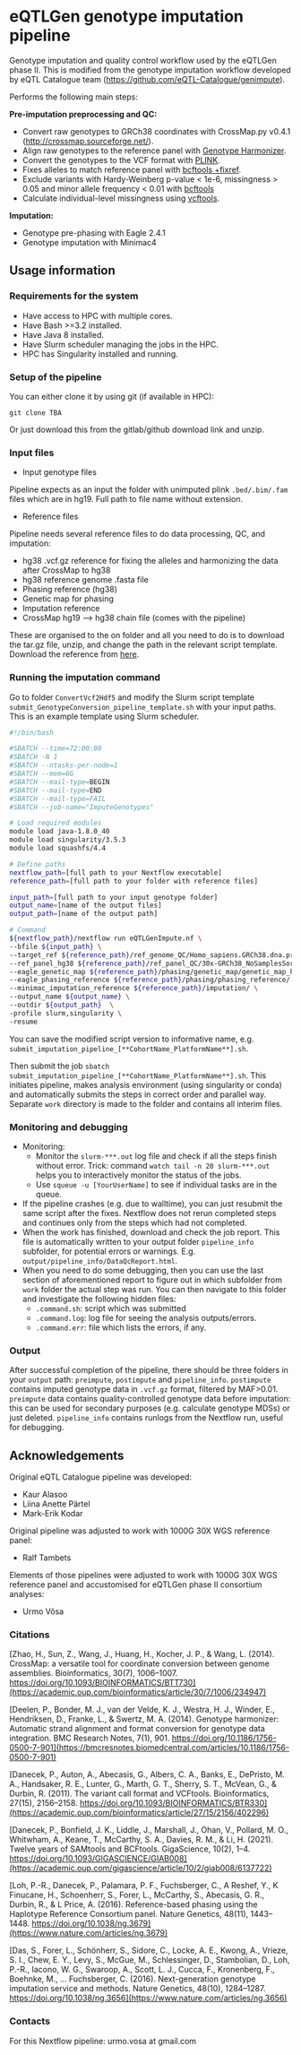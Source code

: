 # eQTLGen genotype imputation pipeline

Genotype imputation and quality control workflow used by the eQTLGen phase II. This is modified from the genotype imputation workflow developed by eQTL Catalogue team (https://github.com/eQTL-Catalogue/genimpute).

Performs the following main steps:

**Pre-imputation preprocessing and QC:**
- Convert raw genotypes to GRCh38 coordinates with CrossMap.py v0.4.1 (http://crossmap.sourceforge.net/).
- Align raw genotypes to the reference panel with [Genotype Harmonizer](https://github.com/molgenis/systemsgenetics/wiki/Genotype-Harmonizer).
- Convert the genotypes to the VCF format with [PLINK](https://www.cog-genomics.org/plink/1.9/).
- Fixes alleles to match reference panel with [bcftools +fixref](https://samtools.github.io/bcftools/howtos/plugin.fixref.html).
- Exclude variants with Hardy-Weinberg p-value < 1e-6, missingness > 0.05 and minor allele frequency < 0.01 with [bcftools](https://samtools.github.io/bcftools/)
- Calculate individual-level missingness using [vcftools](https://vcftools.github.io/perl_module.html).

**Imputation:**
- Genotype pre-phasing with Eagle 2.4.1 
- Genotype imputation with Minimac4

## Usage information

### Requirements for the system

- Have access to HPC with multiple cores.
- Have Bash >=3.2 installed.
- Have Java 8 installed.
- Have Slurm scheduler managing the jobs in the HPC.
- HPC has Singularity installed and running.

### Setup of the pipeline

You can either clone it by using git (if available in HPC):

`git clone TBA`

Or just download this from the gitlab/github download link and unzip.

### Input files

- Input genotype files

Pipeline expects as an input the folder with unimputed plink `.bed/.bim/.fam` files which are in hg19. Full path to file name without extension.

- Reference files

Pipeline needs several reference files to do data processing, QC, and imputation:

- hg38 .vcf.gz reference for fixing the alleles and harmonizing the data after CrossMap to hg38
- hg38 reference genome .fasta file
- Phasing reference (hg38)
- Genetic map for phasing
- Imputation reference
- CrossMap hg19 --> hg38 chain file (comes with the pipeline)

These are organised to the on folder and all you need to do is to download the tar.gz file, unzip, and change the path in the relevant script template. Download the reference from [here](TODO).

### Running the imputation command

Go to folder `ConvertVcf2Hdf5` and modify the Slurm script template `submit_GenotypeConversion_pipeline_template.sh` with your input paths. This is an example template using Slurm scheduler.

```bash
#!/bin/bash

#SBATCH --time=72:00:00
#SBATCH -N 1
#SBATCH --ntasks-per-node=1
#SBATCH --mem=6G
#SBATCH --mail-type=BEGIN
#SBATCH --mail-type=END
#SBATCH --mail-type=FAIL
#SBATCH --job-name="ImputeGenotypes"

# Load required modules
module load java-1.8.0_40
module load singularity/3.5.3
module load squashfs/4.4

# Define paths
nextflow_path=[full path to your Nextflow executable]
reference_path=[full path to your folder with reference files]

input_path=[full path to your input genotype folder]
output_name=[name of the output files]
output_path=[name of the output path]

# Command
${nextflow_path}/nextflow run eQTLGenImpute.nf \
--bfile ${input_path} \
--target_ref ${reference_path}/ref_genome_QC/Homo_sapiens.GRCh38.dna.primary_assembly.fa \
--ref_panel_hg38 ${reference_path}/ref_panel_QC/30x-GRCh38_NoSamplesSorted \
--eagle_genetic_map ${reference_path}/phasing/genetic_map/genetic_map_hg38_withX.txt.gz \
--eagle_phasing_reference ${reference_path}/phasing/phasing_reference/ \
--minimac_imputation_reference ${reference_path}/imputation/ \
--output_name ${output_name} \
--outdir ${output_path}  \
-profile slurm,singularity \
-resume
```

You can save the modified script version to informative name, e.g. `submit_imputation_pipeline_[**CohortName_PlatformName**].sh`.

Then submit the job `sbatch submit_imputation_pipeline_[**CohortName_PlatformName**].sh`. This initiates pipeline, makes analysis environment (using singularity or conda) and automatically submits the steps in correct order and parallel way. Separate `work` directory is made to the folder and contains all interim files.

### Monitoring and debugging

- Monitoring:
  - Monitor the `slurm-***.out` log file and check if all the steps finish without error. Trick: command `watch tail -n 20 slurm-***.out` helps you to interactively monitor the status of the jobs.
  - Use `squeue -u [YourUserName]` to see if individual tasks are in the queue.
- If the pipeline crashes (e.g. due to walltime), you can just resubmit the same script after the fixes. Nextflow does not rerun completed steps and continues only from the steps which had not completed.
- When the work has finished, download and check the job report. This file  is automatically written to your output folder `pipeline_info` subfolder, for potential errors or warnings. E.g. `output/pipeline_info/DataQcReport.html`.
- When you need to do some debugging, then you can use the last section of aforementioned report to figure out in which subfolder from `work` folder the actual step was run. You can then navigate to this folder and investigate the following hidden files:
  - `.command.sh`: script which was submitted
  - `.command.log`: log file for seeing the analysis outputs/errors.
  - `.command.err`: file which lists the errors, if any.
  
### Output

After successful completion of the pipeline, there should be three folders in your `output` path: `preimpute`, `postimpute` and `pipeline_info`. `postimpute` contains imputed genotype data in `.vcf.gz` format, filtered by MAF>0.01. `preimpute` data contains quality-controlled genotype data before imputation: this can be used for secondary purposes (e.g. calculate genotype MDSs) or just deleted. `pipeline_info` contains runlogs from the Nextflow run, useful for debugging.

## Acknowledgements

Original eQTL Catalogue pipeline was developed:

* Kaur Alasoo
* Liina Anette Pärtel
* Mark-Erik Kodar

Original pipeline was adjusted to work with 1000G 30X WGS reference panel:

* Ralf Tambets

Elements of those pipelines were adjusted to work with 1000G 30X WGS reference panel and accustomised for eQTLGen phase II consortium analyses:

* Urmo Võsa

### Citations

[Zhao, H., Sun, Z., Wang, J., Huang, H., Kocher, J. P., &#38; Wang, L. (2014). CrossMap: a versatile tool for coordinate conversion between genome assemblies. Bioinformatics, 30(7), 1006–1007. https://doi.org/10.1093/BIOINFORMATICS/BTT730](https://academic.oup.com/bioinformatics/article/30/7/1006/234947)

[Deelen, P., Bonder, M. J., van der Velde, K. J., Westra, H. J., Winder, E., Hendriksen, D., Franke, L., &#38; Swertz, M. A. (2014). Genotype harmonizer: Automatic strand alignment and format conversion for genotype data integration. BMC Research Notes, 7(1), 901. https://doi.org/10.1186/1756-0500-7-901](https://bmcresnotes.biomedcentral.com/articles/10.1186/1756-0500-7-901)

[Danecek, P., Auton, A., Abecasis, G., Albers, C. A., Banks, E., DePristo, M. A., Handsaker, R. E., Lunter, G., Marth, G. T., Sherry, S. T., McVean, G., &#38; Durbin, R. (2011). The variant call format and VCFtools. Bioinformatics, 27(15), 2156–2158. https://doi.org/10.1093/BIOINFORMATICS/BTR330](https://academic.oup.com/bioinformatics/article/27/15/2156/402296)

[Danecek, P., Bonfield, J. K., Liddle, J., Marshall, J., Ohan, V., Pollard, M. O., Whitwham, A., Keane, T., McCarthy, S. A., Davies, R. M., &#38; Li, H. (2021). Twelve years of SAMtools and BCFtools. GigaScience, 10(2), 1–4. https://doi.org/10.1093/GIGASCIENCE/GIAB008](https://academic.oup.com/gigascience/article/10/2/giab008/6137722)

[Loh, P.-R., Danecek, P., Palamara, P. F., Fuchsberger, C., A Reshef, Y., K Finucane, H., Schoenherr, S., Forer, L., McCarthy, S., Abecasis, G. R., Durbin, R., &#38; L Price, A. (2016). Reference-based phasing using the Haplotype Reference Consortium panel. Nature Genetics, 48(11), 1443–1448. https://doi.org/10.1038/ng.3679](https://www.nature.com/articles/ng.3679)

[Das, S., Forer, L., Schönherr, S., Sidore, C., Locke, A. E., Kwong, A., Vrieze, S. I., Chew, E. Y., Levy, S., McGue, M., Schlessinger, D., Stambolian, D., Loh, P.-R., Iacono, W. G., Swaroop, A., Scott, L. J., Cucca, F., Kronenberg, F., Boehnke, M., … Fuchsberger, C. (2016). Next-generation genotype imputation service and methods. Nature Genetics, 48(10), 1284–1287. https://doi.org/10.1038/ng.3656](https://www.nature.com/articles/ng.3656)


### Contacts

For this Nextflow pipeline: urmo.vosa at gmail.com
